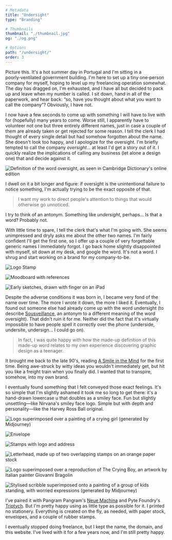 ```yaml
---
# Metadata
title: "Undersight"
type: "Branding"

# Thumbnails
thumbnail: "./thumbnail.jpg"
og: "./og.png"

# Options
path: "/undersight/"
order: 3
---
```


<article role="article">

Picture this. It's a hot summer day in Portugal and I'm sitting in a poorly‑ventilated government building. I'm here to set up a tiny one‑person company for myself, hoping to level up my freelancing operation somewhat. The day has dragged on, I'm exhausted, and I have all but decided to pack up and leave when my number is called. I sit down, hand in all of the paperwork, and hear back: “so, have you thought about what you want to call the company”? Obviously, I have not.

I now have a few seconds to come up with something I will have to live with for (hopefully) many years to come. Worse still, I apparently have to volunteer not one but three entirely different names, just in case a couple of them are already taken or get rejected for some reason. I tell the clerk I had thought of every single detail but had somehow forgotten about the name. She doesn't look too happy, and I apologize for the oversight. I'm briefly tempted to call the company *oversight*... at least I'd get a story out of it. I quickly realize the implications of calling any business (let alone a design one) that and decide against it.

</article>

![Definition of the word oversight, as seen in Cambridge Dictionary's online edition](images/oversight@2x.png)

<article role="article">

I dwell on it a bit longer and figure: if oversight is the unintentional failure to notice something, I'm actually trying to be the exact opposite of that.

> I want my work to direct people's attention to things that would otherwise go unnoticed.

I try to think of an antonym. Something like *undersight*, perhaps... Is that a word? Probably not.

With little time to spare, I tell the clerk that's what I'm going with. She seems unimpressed and dryly asks me about the other two names. I'm fairly confident I'll get the first one, so I offer up a couple of very forgettable generic names I immediately forgot. I go back home slightly disappointed with myself, sit down at my desk, and google the word. It's not a word. I shrug and start working on a brand for my company-to-be.

</article>

![Logo Stamp](images/stamp@2x.jpg)

![Moodboard with references](images/moodboard@2x.jpg)

![Early sketches, drawn with finger on an iPad](images/sketches@2x.png)

<article role="article">

Despite the adverse conditions it was born in, I became very fond of the name over time. The more I wrote it down, the more I liked it. Eventually, I found out someone else had already come up with the word undersight (to describe [Sousveillance](https://en.wikipedia.org/wiki/Sousveillance), an antonym to a different meaning of the word oversight). That didn't ruin it for me. Neither did the fact that it's virtually impossible to have people spell it correctly over the phone (underside, undersite, undersign... I could go on).

> In fact, I was quite happy with how the made-up definition of this made-up word relates to my own experience discovering graphic design as a teenager.

It brought me back to the late 90's, reading [A Smile in the Mind](https://en.wikipedia.org/wiki/A_Smile_in_the_Mind) for the first time. Being awe-struck by witty ideas you wouldn't immediately get, but hit you like a freight train when you finally did. I wanted that to transpire, somehow, into my own brand.

I eventually found something that I felt conveyed those exact feelings. It's so simple that I'm slightly ashamed it took me so long to get there: it's a hand-drawn lowercase u that doubles as a smiley face. Fun but slightly unsettling—like Nirvana's smiley face logo. Simple but with depth and personality—like the Harvey Ross Ball original.

</article>

![Logo superimposed over a painting of a crying girl (generated by Midjourney)](images/crying-girl@2x.jpg)

![Envelope](images/envelope@2x.jpg)

![Stamps with logo and address](images/stamps@2x.jpg)

![Letterhead, made up of two overlapping stamps on an orange paper stock](images/letterhead@2x.jpg)

![Logo superimposed over a reproduction of The Crying Boy, an artwork by Italian painter Giovanni Bragolin](images/crying-boy@2x.png)

![Stylised scribble superimposed onto a painting of a group of kids standing, with worried expressions (generated by Midjourney)](images/kids@2x.jpg)

<article role="article">

I've paired it with Pangram Pangram's [Neue Machina](https://pangrampangram.com/products/neue-machina) and Pyte Foundry's [Triptych](https://thepytefoundry.net/typefaces/triptych/). But I'm pretty happy using as little type as possible for it. I printed no stationery. Everything is created on the fly, as needed, with paper stock, envelopes, and a couple of rubber stamps.

I eventually stopped doing freelance, but I kept the name, the domain, and this website. I've lived with it for a few years now, and I'm still pretty happy.

</article>








